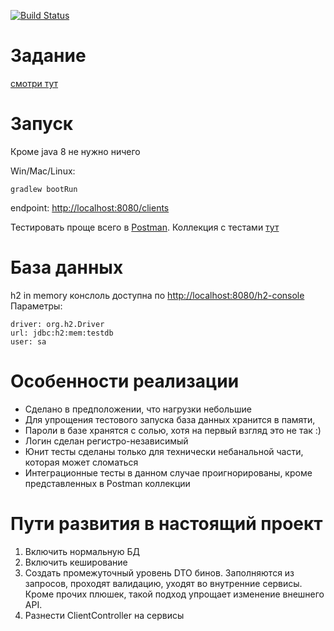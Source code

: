 [![Build Status](https://secure.travis-ci.org/ushkinaz/webservice-client.png?branch=master)](http://travis-ci.org/ushkinaz/webservice-client)

# Задание
[смотри тут](assignment.md)
 
# Запуск
Кроме java 8 не нужно ничего

Win/Mac/Linux:

`gradlew bootRun`

endpoint:
[http://localhost:8080/clients](http://localhost:8080/clients)

Тестировать проще всего в [Postman](https://www.getpostman.com/). Коллекция с тестами [тут](https://www.getpostman.com/collections/b47edc98c53b4aeb53c7) 

# База данных

h2 in memory
конслоль доступна по [http://localhost:8080/h2-console](http://localhost:8080/h2-console)
Параметры:

```
driver: org.h2.Driver
url: jdbc:h2:mem:testdb
user: sa
```

# Особенности реализации
* Сделано в предположении, что нагрузки небольшие
* Для упрощения тестового запуска база данных хранится в памяти, 
* Пароли в базе хранятся с солью, хотя на первый взгляд это не так :)
* Логин сделан регистро-независимый
* Юнит тесты сделаны только для технически небанальной части, которая может сломаться
* Интеграционные тесты в данном случае проигнорированы, кроме представленных в Postman коллекции

# Пути развития в настоящий проект
1. Включить нормальную БД
2. Включить кеширование
3. Создать промежуточный уровень DTO бинов. Заполняются из запросов, проходят валидацию,
 уходят во внутренние сервисы. Кроме прочих плюшек, такой подход упрощает изменение внешнего API.
4. Разнести ClientController на сервисы
